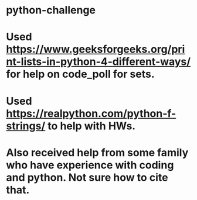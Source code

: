 # python-challenge


# Used https://www.geeksforgeeks.org/print-lists-in-python-4-different-ways/ for help on code_poll for sets.

# Used https://realpython.com/python-f-strings/ to help with HWs.

# Also received help from some family who have experience with coding and python. Not sure how to cite that.

